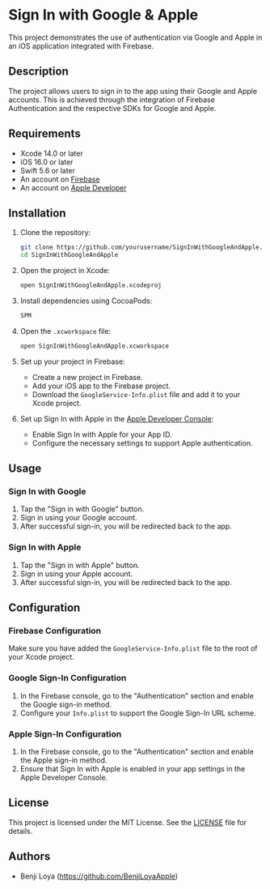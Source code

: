 # Sign In with Google & Apple

This project demonstrates the use of authentication via Google and Apple in an iOS application integrated with Firebase.

## Description

The project allows users to sign in to the app using their Google and Apple accounts. This is achieved through the integration of Firebase Authentication and the respective SDKs for Google and Apple.

## Requirements

- Xcode 14.0 or later
- iOS 16.0 or later
- Swift 5.6 or later
- An account on [Firebase](https://firebase.google.com/)
- An account on [Apple Developer](https://developer.apple.com/)

## Installation

1. Clone the repository:

    ```sh
    git clone https://github.com/yourusername/SignInWithGoogleAndApple.git
    cd SignInWithGoogleAndApple
    ```

2. Open the project in Xcode:

    ```sh
    open SignInWithGoogleAndApple.xcodeproj
    ```

3. Install dependencies using CocoaPods:

    ```sh
    SPM 
    ```

4. Open the `.xcworkspace` file:

    ```sh
    open SignInWithGoogleAndApple.xcworkspace
    ```

5. Set up your project in Firebase:
   - Create a new project in Firebase.
   - Add your iOS app to the Firebase project.
   - Download the `GoogleService-Info.plist` file and add it to your Xcode project.

6. Set up Sign In with Apple in the [Apple Developer Console](https://developer.apple.com/account/):
   - Enable Sign In with Apple for your App ID.
   - Configure the necessary settings to support Apple authentication.

## Usage

### Sign In with Google

1. Tap the "Sign in with Google" button.
2. Sign in using your Google account.
3. After successful sign-in, you will be redirected back to the app.

### Sign In with Apple

1. Tap the "Sign in with Apple" button.
2. Sign in using your Apple account.
3. After successful sign-in, you will be redirected back to the app.

## Configuration

### Firebase Configuration

Make sure you have added the `GoogleService-Info.plist` file to the root of your Xcode project.

### Google Sign-In Configuration

1. In the Firebase console, go to the "Authentication" section and enable the Google sign-in method.
2. Configure your `Info.plist` to support the Google Sign-In URL scheme.

### Apple Sign-In Configuration

1. In the Firebase console, go to the "Authentication" section and enable the Apple sign-in method.
2. Ensure that Sign In with Apple is enabled in your app settings in the Apple Developer Console.

## License

This project is licensed under the MIT License. See the [LICENSE](LICENSE) file for details.

## Authors

- Benji Loya (https://github.com/BenjiLoyaApple)
